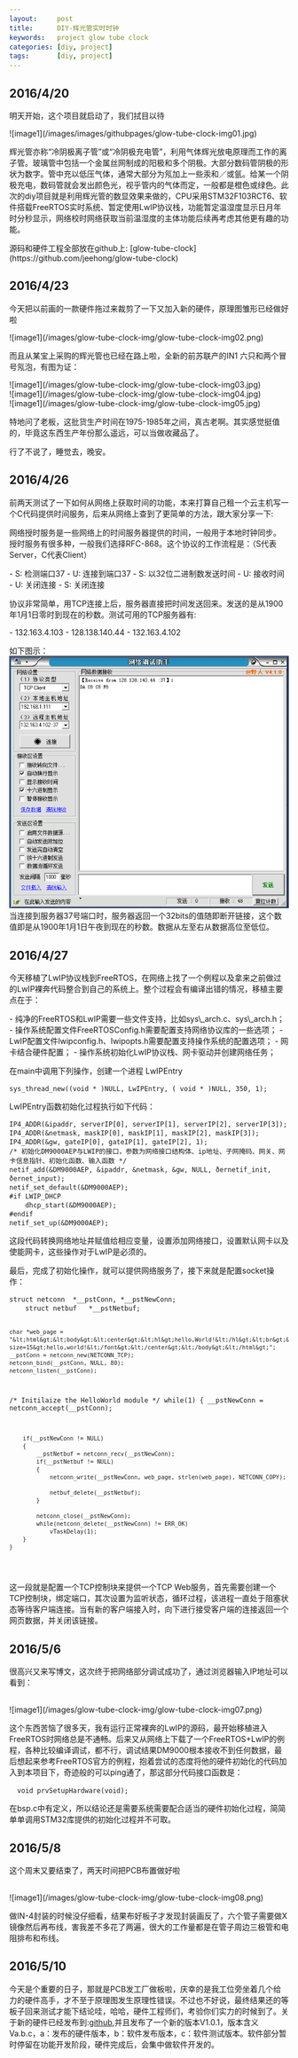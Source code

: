 ```yaml
---
layout:     post
title:      DIY-辉光管实时时钟
keywords:   project glow tube clock
categories: [diy, project]
tags:	    [diy, project]
---
```


## 2016/4/20 ##
<p>明天开始，这个项目就启动了，我们拭目以待</p>
![image1](/images/images/githubpages/glow-tube-clock-img01.jpg)<br />
<p>辉光管亦称“冷阴极离子管”或“冷阴极充电管”，利用气体辉光放电原理而工作的离子管。玻璃管中包括一个金属丝网制成的阳极和多个阴极。大部分数码管阴极的形状为数字。管中充以低压气体，通常大部分为氖加上一些汞和／或氩。给某一个阴极充电，数码管就会发出颜色光，视乎管内的气体而定，一般都是橙色或绿色。此次的diy项目就是利用辉光管的数显效果来做的，CPU采用STM32F103RCT6、软件搭载FreeRTOS实时系统、暂定使用LwIP协议栈，功能暂定温湿度显示日月年时分秒显示，网络校时网络获取当前温湿度的主体功能后续再考虑其他更有趣的功能。</p>
源码和硬件工程全部放在github上: [glow-tube-clock](https://github.com/jeehong/glow-tube-clock)

## 2016/4/23 ##

<p>今天把以前画的一款硬件拖过来裁剪了一下又加入新的硬件，原理图雏形已经做好啦</p>
![image1](/images/glow-tube-clock-img/glow-tube-clock-img02.png)<br />
<p>而且从某宝上采购的辉光管也已经在路上啦，全新的前苏联产的IN1 六只和两个冒号氖泡，有图为证：</p>
![image1](/images/glow-tube-clock-img/glow-tube-clock-img03.jpg)<br />
![image1](/images/glow-tube-clock-img/glow-tube-clock-img04.jpg)<br />
![image1](/images/glow-tube-clock-img/glow-tube-clock-img05.jpg)<br />
<p>特地问了老板，这批货生产时间在1975-1985年之间，真古老啊。其实感觉挺值的，毕竟这东西生产年份那么遥远，可以当做收藏品了。</p>
<p>行了不说了，睡觉去，晚安。</p>


## 2016/4/26 ##

<p>前两天测试了一下如何从网络上获取时间的功能，本来打算自己租一个云主机写一个C代码提供时间服务，后来从网络上查到了更简单的方法，跟大家分享一下:</p>
<p>网络授时服务是一些网络上的时间服务器提供的时间，一般用于本地时钟同步。 授时服务有很多种，一般我们选择RFC-868。这个协议的工作流程是：（S代表Server，C代表Client）</p>
- S: 检测端口37
- U: 连接到端口37
- S: 以32位二进制数发送时间
- U: 接收时间
- U: 关闭连接
- S: 关闭连接
<p>协议非常简单，用TCP连接上后，服务器直接把时间发送回来。发送的是从1900年1月1日零时到现在的秒数。测试可用的TCP服务器有:</p>
- 132.163.4.103
- 128.138.140.44
- 132.163.4.102

如下图示：
<br />![image1](/images/glow-tube-clock-img/glow-tube-clock-img06.png)<br />
当连接到服务器37号端口时，服务器返回一个32bits的值随即断开链接，这个数值即是从1900年1月1日午夜到现在的秒数。数据从左至右从数据高位至低位。

## 2016/4/27 ##
<p>今天移植了LwIP协议栈到FreeRTOS，在网络上找了一个例程以及拿来之前做过的LwIP裸奔代码整合到自己的系统上。整个过程会有编译出错的情况，移植主要点在于：</p>
- 纯净的FreeRTOS和LwIP需要一些文件支持，比如sys\_arch.c、sys\_arch.h；
- 操作系统配置文件FreeRTOSConfig.h需要配置支持网络协议库的一些选项；
- LwIP配置文件lwipconfig.h、lwipopts.h需要配置支持操作系统的配置选项；
- 网卡结合硬件配置；
- 操作系统初始化LwIP协议栈、网卡驱动并创建网络任务；

<p>在main中调用下列操作，创建一个进程 LwIPEntry</p>
<pre><code>sys_thread_new((void * )NULL, LwIPEntry, ( void * )NULL, 350, 1);
</code></pre>
<p>LwIPEntry函数初始化过程执行如下代码：</p>
<pre><code>IP4_ADDR(&ipaddr, serverIP[0], serverIP[1], serverIP[2], serverIP[3]);
IP4_ADDR(&netmask, maskIP[0], maskIP[1], maskIP[2], maskIP[3]);
IP4_ADDR(&gw, gateIP[0], gateIP[1], gateIP[2], 1);
/* 初始化DM9000AEP与LWIP的接口，参数为网络接口结构体、ip地址、子网掩码、网关、网卡信息指针、初始化函数、输入函数 */
netif_add(&DM9000AEP, &ipaddr, &netmask, &gw, NULL, &ethernetif_init, &ethernet_input);	
netif_set_default(&DM9000AEP);	
#if LWIP_DHCP	
	dhcp_start(&DM9000AEP);	
#endif
netif_set_up(&DM9000AEP);	
</code></pre>
<p>这段代码转换网络地址并赋值给相应变量，设置添加网络接口，设置默认网卡以及使能网卡，这些操作对于LwIP是必须的。</p>
<p>最后，完成了初始化操作，就可以提供网络服务了，接下来就是配置socket操作：</p>
<pre><code>struct netconn  *__pstConn, *__pstNewConn;
	struct netbuf	*__pstNetbuf;

	char *web_page = "&lt;html&gt;&lt;body&gt;&lt;center&gt;&lt;hl&gt;hello,World!&lt;/hl&gt;&lt;br&gt;&lt;hr&gt;&lt;font size=15&gt;hello,world!&lt;/font&gt;&lt;/center&gt;&lt;/body&gt;&lt;/html&gt;";
	__pstConn = netconn_new(NETCONN_TCP);
	netconn_bind(__pstConn, NULL, 80);
	netconn_listen(__pstConn);
   /* Initilaize the HelloWorld module */
 	while(1)
	{
		__pstNewConn = netconn_accept(__pstConn);
		
		if(__pstNewConn != NULL)
		{			
			__pstNetbuf = netconn_recv(__pstNewConn);
			if(__pstNetbuf != NULL)
			{
				netconn_write(__pstNewConn, web_page, strlen(web_page), NETCONN_COPY);
				
				netbuf_delete(__pstNetbuf);	
			}
			
			netconn_close(__pstNewConn);
			while(netconn_delete(__pstNewConn) != ERR_OK)
				vTaskDelay(1);
		}
	}	
</code></pre>
<p>这一段就是配置一个TCP控制块来提供一个TCP Web服务，首先需要创建一个TCP控制块，绑定端口，其次设置为监听状态，循环过程，该进程一直处于阻塞状态等待客户端连接。当有新的客户端接入时，向下进行接受客户端的连接返回一个网页数据，并关闭该链接。</p>

## 2016/5/6 ##
<p>很高兴又来写博文，这次终于把网络部分调试成功了，通过浏览器输入IP地址可以看到：</p>
<br />![image1](/images/glow-tube-clock-img/glow-tube-clock-img07.png)<br />
<p>这个东西苦恼了很多天，我有运行正常裸奔的LwIP的源码，最开始移植进入FreeRTOS时网络总是不通畅。后来又从网络上下载了一个FreeRTOS+LwIP的例程，各种比较编译调试，都不行，调试结果DM9000根本接收不到任何数据，最后想起来参考FreeRTOS官方的例程，抱着尝试的态度将他的硬件初始化的代码加入到本项目下，奇迹般的可以ping通了，那这部分代码接口函数是：</p>
<code>	void prvSetupHardware(void); </code>
<p>在bsp.c中有定义，所以结论还是需要系统需要配合适当的硬件初始化过程，简简单单调用STM32库提供的初始化过程并不可取。</p>

## 2016/5/8 ##
<p>这个周末又要结束了，两天时间把PCB布置做好啦</p>
<br />![image1](/images/glow-tube-clock-img/glow-tube-clock-img08.png)<br />
<p>做IN-4封装的时候没仔细看，结果布好板子才发现封装画反了，六个管子需要做X镜像然后再布线，害我差不多花了两遍，很大的工作量都是在管子周边三极管和电阻排布和布线。</p>

## 2016/5/10 ##
今天是个重要的日子，那就是PCB发工厂做板啦，庆幸的是我工位旁坐着几个给力的硬件高手，才不至于原理图发生原理性错误。不过也不好说，最终结果还的等板子回来测试才能下结论哇，哈哈，硬件工程师们，考验你们实力的时候到了。关于新的硬件已经发布到:[github](https://github.com/jeehong/glow-tube-clock),并且发布了一个新的版本V1.0.1，版本含义Va.b.c，a：发布的硬件版本，b：软件发布版本，c：软件测试版本。软件部分暂时停留在功能开发阶段，硬件完成后，会集中做软件开发的。


